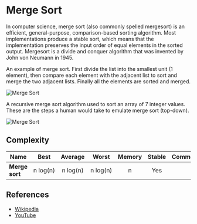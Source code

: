 Merge Sort
==========

In computer science, merge sort (also commonly spelled mergesort) is an efficient, general-purpose, comparison-based sorting algorithm. Most implementations produce a stable sort, which means that the implementation preserves the input order of equal elements in the sorted output. Mergesort is a divide and conquer algorithm that was invented by John von Neumann in 1945.

An example of merge sort. First divide the list into the smallest unit (1 element), then compare each element with the adjacent list to sort and merge the two adjacent lists. Finally all the elements are sorted and merged.

![Merge Sort](https://upload.wikimedia.org/wikipedia/commons/c/cc/Merge-sort-example-300px.gif)

A recursive merge sort algorithm used to sort an array of 7 integer values. These are the steps a human would take to emulate merge sort (top-down).

![Merge Sort](https://upload.wikimedia.org/wikipedia/commons/e/e6/Merge_sort_algorithm_diagram.svg)

Complexity
----------

<table><thead><tr class="header"><th>Name</th><th style="text-align: center;">Best</th><th style="text-align: center;">Average</th><th style="text-align: center;">Worst</th><th style="text-align: center;">Memory</th><th style="text-align: center;">Stable</th><th style="text-align: left;">Comments</th></tr></thead><tbody><tr class="odd"><td><strong>Merge sort</strong></td><td style="text-align: center;">n log(n)</td><td style="text-align: center;">n log(n)</td><td style="text-align: center;">n log(n)</td><td style="text-align: center;">n</td><td style="text-align: center;">Yes</td><td style="text-align: left;"></td></tr></tbody></table>

References
----------

-   [Wikipedia](https://en.wikipedia.org/wiki/Merge_sort)
-   [YouTube](https://www.youtube.com/watch?v=KF2j-9iSf4Q&index=27&list=PLLXdhg_r2hKA7DPDsunoDZ-Z769jWn4R8)
